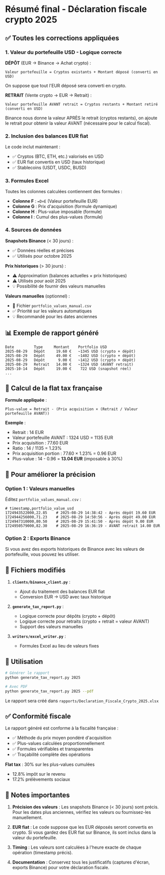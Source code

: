 # Résumé final - Déclaration fiscale crypto 2025

## ✅ Toutes les corrections appliquées

### 1. Valeur du portefeuille USD - Logique correcte

**DÉPÔT** (EUR → Binance → Achat crypto) :
```
Valeur portefeuille = Cryptos existants + Montant déposé (converti en USD)
```
On suppose que tout l'EUR déposé sera converti en crypto.

**RETRAIT** (Vente crypto → EUR → Retrait) :
```
Valeur portefeuille AVANT retrait = Cryptos restants + Montant retiré (converti en USD)
```
Binance nous donne la valeur APRÈS le retrait (cryptos restants), on ajoute le retrait pour obtenir la valeur AVANT (nécessaire pour le calcul fiscal).

### 2. Inclusion des balances EUR fiat

Le code inclut maintenant :
- ✅ Cryptos (BTC, ETH, etc.) valorisés en USD
- ✅ EUR fiat convertis en USD (taux historique)
- ✅ Stablecoins (USDT, USDC, BUSD)

### 3. Formules Excel

Toutes les colonnes calculées contiennent des formules :
- **Colonne F** : `=D×E` (Valeur portefeuille EUR)
- **Colonne G** : Prix d'acquisition (formule dynamique)
- **Colonne H** : Plus-value imposable (formule)
- **Colonne I** : Cumul des plus-values (formule)

### 4. Sources de données

**Snapshots Binance** (< 30 jours) :
- ✅ Données réelles et précises
- ✅ Utilisés pour octobre 2025

**Prix historiques** (> 30 jours) :
- ⚠️ Approximation (balances actuelles × prix historiques)
- ⚠️ Utilisés pour août 2025
- 💡 Possibilité de fournir des valeurs manuelles

**Valeurs manuelles** (optionnel) :
- 📝 Fichier `portfolio_values_manual.csv`
- ✅ Priorité sur les valeurs automatiques
- 💡 Recommandé pour les dates anciennes

## 📊 Exemple de rapport généré

```
Date         Type     Montant    Portfolio USD
2025-08-29   Dépôt     19.60 €   ~1345 USD (crypto + dépôt)
2025-08-29   Dépôt     49.00 €   ~1402 USD (crypto + dépôt)
2025-08-29   Dépôt      9.00 €   ~1412 USD (crypto + dépôt)
2025-08-29   Retrait   14.00 €   ~1324 USD (AVANT retrait)
2025-10-14   Dépôt     19.00 €    722 USD (snapshot réel)
...
```

## 🎯 Calcul de la flat tax française

**Formule appliquée** :
```
Plus-value = Retrait - (Prix acquisition × (Retrait / Valeur portefeuille AVANT))
```

**Exemple** :
- Retrait : 14 EUR
- Valeur portefeuille AVANT : 1324 USD = 1135 EUR
- Prix acquisition : 77.60 EUR
- Ratio : 14 / 1135 = 1.23%
- Prix acquisition portion : 77.60 × 1.23% = 0.96 EUR
- Plus-value : 14 - 0.96 = **13.04 EUR** (imposable à 30%)

## 📝 Pour améliorer la précision

### Option 1 : Valeurs manuelles

Éditez `portfolio_values_manual.csv` :
```csv
# timestamp,portfolio_value_usd
1724943522000,22.85    # 2025-08-29 14:38:42 - Après dépôt 19.60 EUR
1724944256000,71.23    # 2025-08-29 14:50:56 - Après dépôt 49.00 EUR
1724947310000,80.50    # 2025-08-29 15:41:50 - Après dépôt 9.00 EUR
1724950579000,82.30    # 2025-08-29 16:36:19 - AVANT retrait 14.00 EUR
```

### Option 2 : Exports Binance

Si vous avez des exports historiques de Binance avec les valeurs de portefeuille, vous pouvez les utiliser.

## 🔧 Fichiers modifiés

1. **`clients/binance_client.py`** :
   - Ajout du traitement des balances EUR fiat
   - Conversion EUR → USD avec taux historique

2. **`generate_tax_report.py`** :
   - Logique correcte pour dépôts (crypto + dépôt)
   - Logique correcte pour retraits (crypto + retrait = valeur AVANT)
   - Support des valeurs manuelles

3. **`writers/excel_writer.py`** :
   - Formules Excel au lieu de valeurs fixes

## 🚀 Utilisation

```bash
# Générer le rapport
python generate_tax_report.py 2025

# Avec PDF
python generate_tax_report.py 2025 --pdf
```

Le rapport sera créé dans `rapports/Declaration_Fiscale_Crypto_2025.xlsx`

## ✅ Conformité fiscale

Le rapport généré est conforme à la fiscalité française :
- ✅ Méthode du prix moyen pondéré d'acquisition
- ✅ Plus-values calculées proportionnellement
- ✅ Formules vérifiables et transparentes
- ✅ Traçabilité complète des opérations

**Flat tax** : 30% sur les plus-values cumulées
- 12.8% impôt sur le revenu
- 17.2% prélèvements sociaux

## 📌 Notes importantes

1. **Précision des valeurs** : Les snapshots Binance (< 30 jours) sont précis. Pour les dates plus anciennes, vérifiez les valeurs ou fournissez-les manuellement.

2. **EUR fiat** : Le code suppose que les EUR déposés seront convertis en crypto. Si vous gardez des EUR fiat sur Binance, ils sont inclus dans la valeur du portefeuille.

3. **Timing** : Les valeurs sont calculées à l'heure exacte de chaque opération (timestamp précis).

4. **Documentation** : Conservez tous les justificatifs (captures d'écran, exports Binance) pour votre déclaration fiscale.
